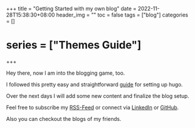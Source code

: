 +++
title = "Getting Started with my own blog"
date = 2022-11-28T15:38:30+08:00
header_img = ""
toc = false
tags = ["blog"]
categories = []
# series = ["Themes Guide"]
+++

Hey there, now I am into the blogging game, too.

I followed this pretty easy and straightforward [guide](https://www.freecodecamp.org/news/your-first-hugo-blog-a-practical-guide/) for setting up hugo. 

Over the next days I will add some new content and finalize the blog setup.

Feel free to subscribe my [RSS-Feed](/index.xml) or connect via [LinkedIn](https://de.linkedin.com/in/till-spindler-78207024b) or [GitHub](https://github.com/Spindev).

Also you can checkout the blogs of my friends.
